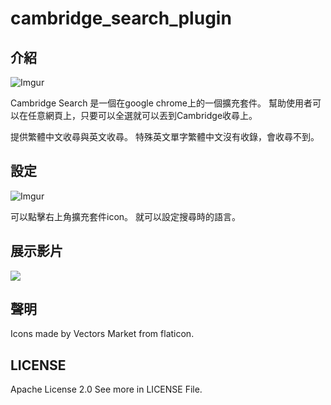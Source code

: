 # cambridge_search_plugin
## 介紹

![Imgur](https://i.imgur.com/Bl02HYd.png)

Cambridge Search 是一個在google chrome上的一個擴充套件。
幫助使用者可以在任意網頁上，只要可以全選就可以丟到Cambridge收尋上。

提供繁體中文收尋與英文收尋。
特殊英文單字繁體中文沒有收錄，會收尋不到。

## 設定
![Imgur](https://i.imgur.com/fU80Mpy.png)

可以點擊右上角擴充套件icon。
就可以設定搜尋時的語言。

## 展示影片
[![](https://lh3.googleusercontent.com/T600vrTcA2hxbFuIKKb23n_6M8BLm50iUjMdSt9vvhu7Z8zSZ6QU2PYNr5EvtN5Jx1WrdJn3Tg=w640-h400-e365)](http://www.youtube.com/watch?v=fdrJ2XeRm1E "")

## 聲明
Icons made by Vectors Market from flaticon.

## LICENSE
Apache License 2.0
See more in LICENSE File.
